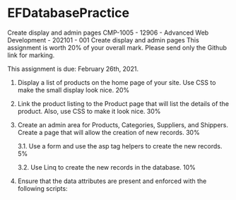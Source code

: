 # EFDatabasePractice
Create display and admin pages
CMP-1005 - 12906 - Advanced Web Development - 202101 - 001
Create display and admin pages
This assignment is worth 20% of your overall mark. Please send only the Github link for marking.

This assignment is due: February 26th, 2021.



1. Display a list of products on the home page of your site. Use CSS to make the small display look nice. 20%

2. Link the product listing to the Product page that will list the details of the product. Also, use CSS to make it look nice. 30%

3. Create an admin area for Products, Categories, Suppliers, and Shippers. Create a page that will allow the creation of new records. 30%

    3.1. Use a form and use the asp tag helpers to create the new records. 5%

    3.2. Use Linq to create the new records in the database. 10%

4. Ensure that the data attributes are present and enforced with the following scripts:

    <script src="~/lib/jquery-validation/dist/additional-methods.min.js"></script>

    <script src="~/lib/jquery-validation/dist/jquery.validate.min.js"></script>

    <script src="~/lib/jquery-validation-unobtrusive/jquery.validate.unobtrusive.min.js"></script>
